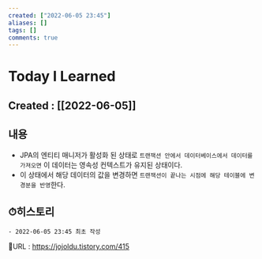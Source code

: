 ```yaml
---
created: ["2022-06-05 23:45"]
aliases: []
tags: []
comments: true
---
```


# Today I Learned
## Created : [[2022-06-05]]

## 내용
- JPA의 엔티티 매니저가 활성화 된 상태로 `트랜잭션 안에서 데이터베이스에서 데이터를 가져오면` 이 데이터는 영속성 컨텍스트가 유지된 상태이다.
- 이 상태에서 해당 데이터의 값을 변경하면 `트랜잭션이 끝나는 시점에 해당 테이블에 변경분을 반영`한다.

## ⏱히스토리
	- 2022-06-05 23:45 최초 작성


📙URL : https://jojoldu.tistory.com/415